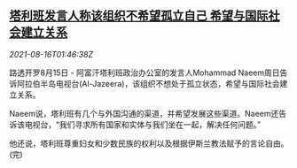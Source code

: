 <!--1629079262000-->
[塔利班发言人称该组织不希望孤立自己 希望与国际社会建立关系](https://cn.reuters.com/article/taliban-comments-0815-sun-idCNKBS2FH04H)
------

<div><i>2021-08-16T01:46:38Z</i></div><p>路透开罗8月15日 - 阿富汗塔利班政治办公室的发言人Mohammad Naeem周日告诉阿拉伯半岛电视台(Al-Jazeera)，该组织不想处于孤立状态，希望与国际社会建立关系。</p><p>Naeem说，塔利班有几个与外国沟通的渠道，并希望发展这些渠道。Naeem还告诉该电视台，“我们寻求所有国家和实体与我们坐在一起，解决任何问题。”</p><p>他还说，塔利班尊重妇女和少数民族的权利以及根据伊斯兰教法赋予的言论自由。(完)</p>
